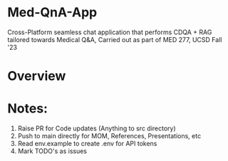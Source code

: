 # Med-QnA-App
Cross-Platform seamless chat application that performs CDQA + RAG tailored towards Medical Q&amp;A, Carried out as part of MED 277, UCSD Fall '23 

# Overview


# Notes:

1. Raise PR for Code updates (Anything to src directory)
2. Push to main directly for MOM, References, Presentations, etc
3. Read env.example to create .env for API tokens
4. Mark TODO's as issues